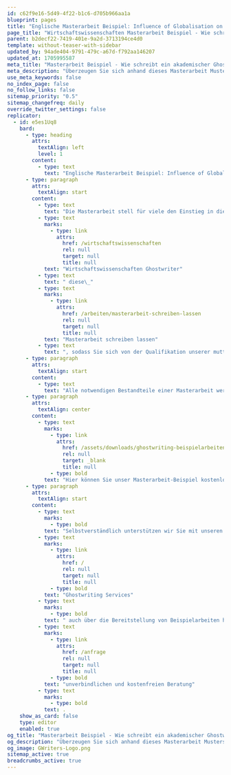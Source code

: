 ```yaml
---
id: c62f9e16-5d49-4f22-b1c6-d705b966aa1a
blueprint: pages
title: "Englische Masterarbeit Beispiel: Influence of Globalisation on Absolute Poverty"
page_title: "Wirtschaftswissenschaften Masterarbeit Beispiel - Wie schreibt ein akademischer Ghostwriter?"
parent: b2decf22-7419-401e-9a2d-3713194ce4d0
template: without-teaser-with-sidebar
updated_by: 94ade404-9791-479c-a67d-f792aa146207
updated_at: 1705995587
meta_title: "Masterarbeit Beispiel - Wie schreibt ein akademischer Ghostwriter?"
meta_description: "Überzeugen Sie sich anhand dieses Masterarbeit Musters von unseren Qualitätsstandards und nutzen Sie dieses als Orientierung. Erfahren Sie hier mehr."
use_meta_keywords: false
no_index_page: false
no_follow_links: false
sitemap_priority: "0.5"
sitemap_changefreq: daily
override_twitter_settings: false
replicator:
  - id: e5es1Uq8
    bard:
      - type: heading
        attrs:
          textAlign: left
          level: 1
        content:
          - type: text
            text: "Englische Masterarbeit Beispiel: Influence of Globalisation on Absolute Poverty"
      - type: paragraph
        attrs:
          textAlign: start
        content:
          - type: text
            text: "Die Masterarbeit stell für viele den Einstieg in die Karriere dar. Strebt man darüber hinaus eine Position in einem international agierenden Unternehmen an, ist es beinahe schon Voraussetzung, die Masterarbeit auf Englisch zu verfassen. So kann man als Absolvent nicht nur seine Fachkenntnisse, sondern auch den sicheren Umgang mit der englischen Sprache demonstrieren. Regelmäßig betreuen auch unsere Ghostwriter Masterarbeiten auf Englisch. Als Orientierung für unsere Kunden haben wir von einem unserer erfahrensten "
          - type: text
            marks:
              - type: link
                attrs:
                  href: /wirtschaftswissenschaften
                  rel: null
                  target: null
                  title: null
            text: "Wirtschaftswissenschaften Ghostwriter"
          - type: text
            text: " diese\_"
          - type: text
            marks:
              - type: link
                attrs:
                  href: /arbeiten/masterarbeit-schreiben-lassen
                  rel: null
                  target: null
                  title: null
            text: "Masterarbeit schreiben lassen"
          - type: text
            text: ", sodass Sie sich von der Qualifikation unserer muttersprachlichen Autoren überzeugen können oder auch diese als Hilfestellung für Ihre eigene Masterarbeit nutzen können."
      - type: paragraph
        attrs:
          textAlign: start
        content:
          - type: text
            text: "Alle notwendigen Bestandteile einer Masterarbeit werden in unserem anschaulichen Beispiel illustriert. Diese Masterarbeit Beispiel beinhaltet demnach selbstverständlich Deckblatt, Gliederung, Einleitung der Masterarbeit, einen professionell strukturierten, wissenschaftlich fundierte Text, eine statistische Auswertung sowie ein Literaturverzeichnis."
      - type: paragraph
        attrs:
          textAlign: center
        content:
          - type: text
            marks:
              - type: link
                attrs:
                  href: /assets/downloads/ghostwriting-beispielarbeiten/masterarbeit-beispiel-wirtschaftswissenschaften-globalisation-and-poverty.pdf
                  rel: null
                  target: _blank
                  title: null
              - type: bold
            text: "Hier können Sie unser Masterarbeit-Beispiel kostenlos herunterladen!"
      - type: paragraph
        attrs:
          textAlign: start
        content:
          - type: text
            marks:
              - type: bold
            text: "Selbstverständlich unterstützen wir Sie mit unseren akademischen "
          - type: text
            marks:
              - type: link
                attrs:
                  href: /
                  rel: null
                  target: null
                  title: null
              - type: bold
            text: "Ghostwriting Services"
          - type: text
            marks:
              - type: bold
            text: " auch über die Bereitstellung von Beispielarbeiten hinaus. Wenn Sie eine Mustervorlage für Ihre Masterarbeit schreiben lassen möchten, dann stellen Sie jetzt Ihre Anfrage und wir helfen Ihnen weiter mit einer\_"
          - type: text
            marks:
              - type: link
                attrs:
                  href: /anfrage
                  rel: null
                  target: null
                  title: null
              - type: bold
            text: "unverbindlichen und kostenfreien Beratung"
          - type: text
            marks:
              - type: bold
            text: .
    show_as_card: false
    type: editor
    enabled: true
og_title: "Masterarbeit Beispiel - Wie schreibt ein akademischer Ghostwriter?"
og_description: "Überzeugen Sie sich anhand dieses Masterarbeit Musters von unseren Qualitätsstandards und nutzen Sie diese als Orientierung. Erfahren Sie hier mehr."
og_image: GWriters-Logo.png
sitemap_active: true
breadcrumbs_active: true
---
```

